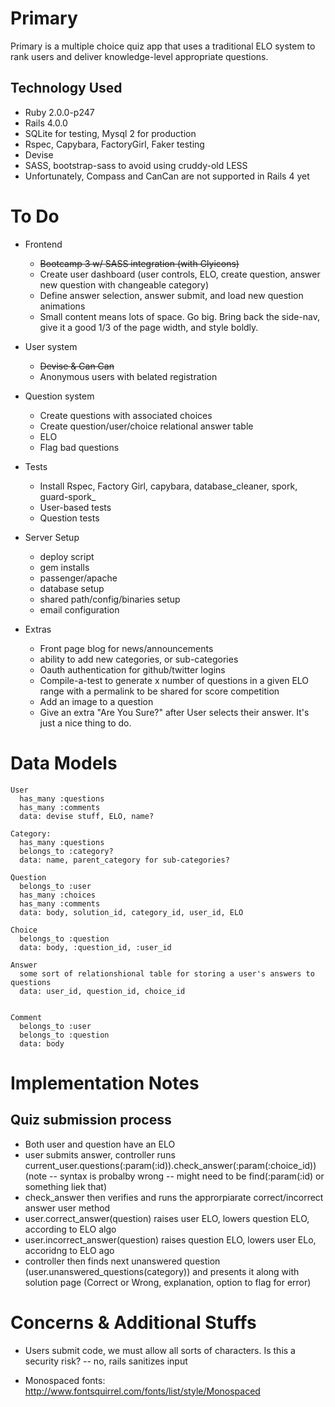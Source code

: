 Primary
=======

Primary is a multiple choice quiz app that uses a traditional ELO system to rank users and deliver knowledge-level appropriate questions.

Technology Used
---------------

* Ruby 2.0.0-p247
* Rails 4.0.0
* SQLite for testing, Mysql 2 for production
* Rspec, Capybara, FactoryGirl, Faker testing
* Devise
* SASS, bootstrap-sass to avoid using cruddy-old LESS
* Unfortunately, Compass and CanCan are not supported in Rails 4 yet

To Do
=====

* Frontend
  * ~~Bootcamp 3 w/ SASS integration (with Glyicons)~~
  * Create user dashboard (user controls, ELO, create question, answer new question with changeable category)
  * Define answer selection, answer submit, and load new question animations
  * Small content means lots of space. Go big. Bring back the side-nav, give it a good 1/3 of the page width, and style boldly.

* User system
  * ~~Devise & Can Can~~
  * Anonymous users with belated registration

* Question system
  * Create questions with associated choices 
  * Create question/user/choice relational answer table
  * ELO
  * Flag bad questions

* Tests
  * Install Rspec, Factory Girl, capybara, database_cleaner, spork, guard-spork_
  * User-based tests
  * Question tests

* Server Setup
  * deploy script
  * gem installs
  * passenger/apache
  * database setup
  * shared path/config/binaries setup
  * email configuration

* Extras
  * Front page blog for news/announcements
  * ability to add new categories, or sub-categories
  * Oauth authentication for github/twitter logins
  * Compile-a-test to generate x number of questions in a given ELO range with a permalink to be shared for score competition
  * Add an image to a question
  * Give an extra "Are You Sure?" after User selects their answer. It's just a nice thing to do.

Data Models
===========

```
User
  has_many :questions
  has_many :comments
  data: devise stuff, ELO, name? 

Category:
  has_many :questions
  belongs_to :category?
  data: name, parent_category for sub-categories?

Question
  belongs_to :user
  has_many :choices
  has_many :comments
  data: body, solution_id, category_id, user_id, ELO

Choice
  belongs_to :question
  data: body, :question_id, :user_id

Answer
  some sort of relationshional table for storing a user's answers to questions
  data: user_id, question_id, choice_id


Comment
  belongs_to :user
  belongs_to :question
  data: body
```

Implementation Notes
====================

Quiz submission process
-----------------------

* Both user and question have an ELO
* user submits answer, controller runs current_user.questions(:param(:id)).check_answer(:param(:choice_id)) (note -- syntax is probalby wrong -- might need to be find(:param(:id) or something liek that)
* check_answer then verifies and runs the approrpiarate correct/incorrect answer user method
* user.correct_answer(question) raises user ELO, lowers question ELO, according to ELO algo
* user.incorrect_answer(question) raises question ELO, lowers user ELo, accoridng to ELO ago
* controller then finds next unanswered question (user.unanswered_questions(category)) and presents it along with solution page (Correct or Wrong, explanation, option to flag for error)

Concerns & Additional Stuffs
========

* Users submit code, we must allow all sorts of characters. Is this a security risk?
-- no, rails sanitizes input

* Monospaced fonts: http://www.fontsquirrel.com/fonts/list/style/Monospaced
